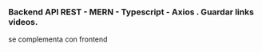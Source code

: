 ### Backend API REST - MERN - Typescript - Axios . Guardar links videos.

se complementa con frontend
